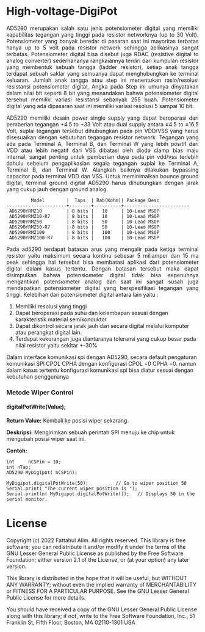 # High-voltage-DigiPot

   <p align="justify"> AD5290 merupakan salah satu jenis potensiometer digital yang memiliki kapabilitas tegangan yang tinggi pada resistor networknya (up to 30 Volt). Potensiometer yang banyak beredar di pasaran saat ini mayoritas terbatas hanya up to 5 volt pada resistor network sehingga aplikasinya sangat terbatas. Potensiometer digital bisa disebut juga RDAC (resistive digital to analog converter) sederhananya rangkaiannya terdiri dari kumpulan resistor yang membentuk sebuah tangga (ladder resistor), setiap anak tangga terdapat sebuah saklar yang semuanya dapat menghubungkan ke terminal keluaran. Jumlah anak tangga atau step ini menentukan rasio/resolusi resistansi potensiometer digital, Angka pada Step ini umunya dinyatakan dalam nilai bit seperti 8 bit yang menandakan bahwa potensiometer digital tersebut memiliki variasi resistansi sebanyak 255 buah. Potensiometer digital yang ada dipasaran saat ini memiliki variasi resolusi 5 sampai 10 bit. </p>
   <p align="justify"> AD5290 memiliki desain power single supply yang dapat beroperasi dari pemberian tegangan +4.5 to +33 Volt atau dual supply antara ±4.5 to ±16.5 Volt, suplai tegangan tersebut dihubungkan pada pin VDD/VSS yang harus disesuaikan dengan kebutuhan tegangan resistor network. Tegangan yang ada pada Terminal A, Terminal B, dan Terminal W yang lebih positif dari VDD atau lebih negatif dari VSS dibatasi oleh dioda clamp bias maju internal, sangat penting untuk pemberian daya pada pin vdd/vss terlebih dahulu sebelum pengaplikasian segala tegangan suplai ke Terminal A, Terminal B, dan Terminal W. Alangkah baiknya dilakukan bypassing capacitor pada terminal VDD dan VSS. Untuk meminimalkan bounce ground digital, terminal ground digital AD5290 harus dihubungkan dengan jarak yang cukup jauh dengan ground analog. </p>
        

         	 Model	      |  Taps  | Rab(Kohm)| Package Desc
	----------------------+--------+----------+------------------------
	 AD5290YRMZ10         | 8 bits |   10     | 10-Lead MSOP
	 AD5290YRMZ10-R7      | 8 bits |   10     | 10-Lead MSOP
	 AD5290YRMZ50         | 8 bits |   50     | 10-Lead MSOP	
	 AD5290YRMZ50-R7      | 8 bits |   50     | 10-Lead MSOP		
	 AD5290YRMZ100        | 8 bits |   100    | 10-Lead MSOP
     AD5290YRMZ100-R7     | 8 bits |   100    | 10-Lead MSOP

 <p align="justify"> Pada ad5290 terdapat batasan arus yang mengalir pada ketiga terminal resistor yaitu maksimum secara kontinu sebesar 5 miliamper dan 15 ma peak sehingga hal tersebut bisa membatasi aplikasi dari potensiometer digital dalam kasus tertentu. Dengan batasan tersebut maka dapat disimpulkan bahwa potensiometer digital tidak bisa sepenuhnya mengantikan potensiometer analog dan saat ini sangat susah juga mendapatkan potensiometer digital yang berspesifikasi tegangan yang tinggi. Kelebihan dari potensiometer digital antara lain yaitu : </p>
 <ol>
	 <li> Memiliki resolusi yang tinggi  </li>
	 <li> Dapat beroperasi pada suhu dan kelembapan sesuai dengan karakteristik material  semikonduktor</li>
	 <li> Dapat dikontrol secara jarak jauh dan secara digital melalui komputer atau perangkat digital lain.</li>
	 <li> Terdapat kekurangan juga diantaranya toleransi yang cukup besar pada nilai resistor yaitu sekitar +-30%</li>
 </ol>
<p>Dalam interface komunikasi spi dengan AD5290, secara default pengaturan komunikasi SPI CPOL CPHA dengan konfigurasi CPOL =0 CPHA =0.  namun dalam kasus tertentu konfigurasi komunikasi spi bisa diatur sesuai dengan kebutuhan penggunanya</p>
  

### Metode Wiper Control 

#### digitalPotWrite(Value);
    
**Return Value:**
Kembali ke posisi wiper sekarang.
	
**Deskripsi:**
Mengirimkan sebuah perintah SPI menuju ke chip untuk mengubah posisi wiper saat ini.

**Contoh:**
```
int 	nCSPin = 10;
int	nTap;
AD5290 MyDigipot( nCSPin);
	
MyDigipot.digitalPotWrite(50);			// Go to wiper position 50
Serial.print( "The current wiper position is ");
Serial.println( MyDigipot.digitalPotWrite());	// Displays 50 in the serial monitor.
```
  
# License
Copyright (c) 2022 Fattahul Alim. All rights reserved. This library is free software; you can redistribute it and/or modify it under the terms of the GNU Lesser General Public License as published by the Free Software Foundation; either version 2.1 of the License, or (at your option) any later version.

This library is distributed in the hope that it will be useful, but WITHOUT ANY WARRANTY; without even the implied warranty of MERCHANTABILITY or FITNESS FOR A PARTICULAR PURPOSE. See the GNU Lesser General Public License for more details.

You should have received a copy of the GNU Lesser General Public License along with this library; if not, write to the Free Software Foundation, Inc., 51 Franklin St, Fifth Floor, Boston, MA 02110-1301 USA
   
   
